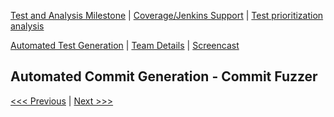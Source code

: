 [Test and Analysis Milestone](../README.md) | [Coverage/Jenkins Support](/reports/Coverage.md) | [Test prioritization analysis](/reports/TestPrioritization.md)

[Automated Test Generation](/reports/TestGeneration.md) | [Team Details](/reports/Team.md) | [Screencast](/reports/Screencast.md)

Automated Commit Generation - Commit Fuzzer
----------------------------------

[<<< Previous](/reports/Coverage.md) | [Next >>>](/reports/TestPrioritization.md)